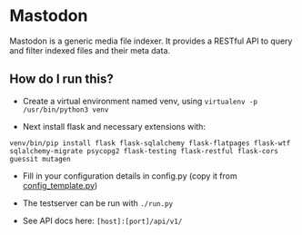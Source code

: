 Mastodon
=========================================================

Mastodon is a generic media file indexer. It provides a RESTful API to query and filter indexed files and their meta data.

How do I run this?
-----------------

* Create a virtual environment named venv, using `virtualenv -p /usr/bin/python3 venv`

* Next install flask and necessary extensions with:

`venv/bin/pip install flask flask-sqlalchemy flask-flatpages flask-wtf sqlalchemy-migrate psycopg2 flask-testing flask-restful flask-cors guessit mutagen`

* Fill in your configuration details in config.py (copy it from [config_template.py](config_template.py))

* The testserver can be run with `./run.py`

* See API docs here: `[host]:[port]/api/v1/`
